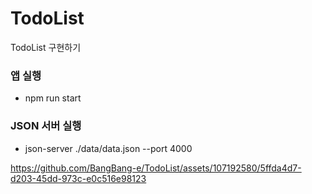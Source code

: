 # TodoList

TodoList 구현하기

### 앱 실행

- npm run start

### JSON 서버 실행

- json-server ./data/data.json --port 4000



https://github.com/BangBang-e/TodoList/assets/107192580/5ffda4d7-d203-45dd-973c-e0c516e98123


